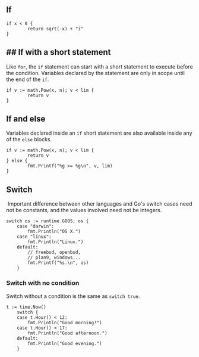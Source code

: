 ## If
```
if x < 0 {
		return sqrt(-x) + "i"
}
```

## ## If with a short statement
Like `for`, the `if` statement can start with a short statement to execute before the condition.
Variables declared by the statement are only in scope until the end of the `if`.

```
if v := math.Pow(x, n); v < lim {
		return v
}
```

## If and else
Variables declared inside an `if` short statement are also available inside any of the `else` blocks.

```
if v := math.Pow(x, n); v < lim {
		return v
} else {
		fmt.Printf("%g >= %g\n", v, lim)
}
```

## Switch
 Important difference between other languages and Go's switch cases need not be constants, and the values involved need not be integers.
```
switch os := runtime.GOOS; os {
	case "darwin":
		fmt.Println("OS X.")
	case "linux":
		fmt.Println("Linux.")
	default:
		// freebsd, openbsd,
		// plan9, windows...
		fmt.Printf("%s.\n", os)
	}
```

### Switch with no condition
Switch without a condition is the same as `switch true`.

```
t := time.Now()
	switch {
	case t.Hour() < 12:
		fmt.Println("Good morning!")
	case t.Hour() < 17:
		fmt.Println("Good afternoon.")
	default:
		fmt.Println("Good evening.")
	}
```
